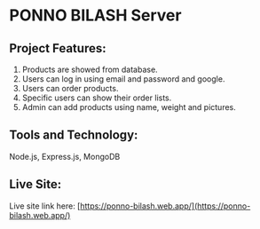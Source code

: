 # PONNO BILASH Server

## Project Features:
1. Products are showed from database.
2. Users can log in using email and password and google.
3. Users can order products.
4. Specific users can show their order lists.
5. Admin can add products using name, weight and pictures.

## Tools and Technology: 
Node.js, Express.js, MongoDB

## Live Site:

Live site link here: [https://ponno-bilash.web.app/](https://ponno-bilash.web.app/)
